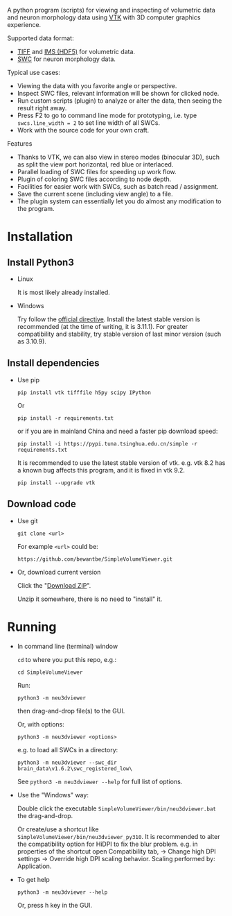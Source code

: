 A python program (scripts) for viewing and inspecting of volumetric data and neuron morphology data using [VTK](https://vtk.org/) with 3D computer graphics experience.

Supported data format:

* [TIFF](https://docs.openmicroscopy.org/ome-model/6.1.1/ome-tiff/) and [IMS (HDF5)](https://imaris.oxinst.com/support/imaris-file-format) for volumetric data.
* [SWC](http://www.neuronland.org/NLMorphologyConverter/MorphologyFormats/SWC/Spec.html) for neuron morphology data.

Typical use cases:

* Viewing the data with you favorite angle or perspective.
* Inspect SWC files, relevant information will be shown for clicked node.
* Run custom scripts (plugin) to analyze or alter the data, then seeing the result right away.
* Press F2 to go to command line mode for prototyping, i.e. type `swcs.line_width = 2` to set line width of all SWCs.
* Work with the source code for your own craft.

Features

* Thanks to VTK, we can also view in stereo modes (binocular 3D), such as split the view port horizontal, red blue or interlaced.
* Parallel loading of SWC files for speeding up work flow.
* Plugin of coloring SWC files according to node depth.
* Facilities for easier work with SWCs, such as batch read / assignment.
* Save the current scene (including view angle) to a file.
* The plugin system can essentially let you do almost any modification to the program.

# Installation

## Install Python3

* Linux

    It is most likely already installed.

* Windows

    Try follow the [official directive](https://www.python.org/downloads/windows/). Install the latest stable version is recommended (at the time of writing, it is 3.11.1). For greater compatibility and stability, try stable version of last minor version (such as 3.10.9).

## Install dependencies

* Use pip

    `pip install vtk tifffile h5py scipy IPython`

    Or

    `pip install -r requirements.txt`

    or if you are in mainland China and need a faster pip download speed:

    `pip install -i https://pypi.tuna.tsinghua.edu.cn/simple -r requirements.txt`

    It is recommended to use the latest stable version of vtk. e.g. vtk 8.2 has a known bug affects this program, and it is fixed in vtk 9.2.

    `pip install --upgrade vtk`

## Download code

* Use git

    `git clone <url>`

    For example `<url>` could be:

      https://github.com/bewantbe/SimpleVolumeViewer.git

* Or, download current version

    Click the "[Download ZIP](https://github.com/bewantbe/SimpleVolumeViewer/archive/refs/heads/main.zip)".

    Unzip it somewhere, there is no need to "install" it.

# Running

* In command line (terminal) window

    `cd` to where you put this repo, e.g.:

    `cd SimpleVolumeViewer`
    
    Run:

    `python3 -m neu3dviewer`

    then drag-and-drop file(s) to the GUI.
    
    Or, with options:

    `python3 -m neu3dviewer <options>`
    
    e.g. to load all SWCs in a directory:

    `python3 -m neu3dviewer --swc_dir brain_data\v1.6.2\swc_registered_low\`

    See `python3 -m neu3dviewer --help` for full list of options.

* Use the "Windows" way:

  Double click the executable `SimpleVolumeViewer/bin/neu3dviewer.bat` the drag-and-drop.

  Or create/use a shortcut like `SimpleVolumeViewer/bin/neu3dviewer_py310`. It is recommended to alter the compatibility option for HiDPI to fix the blur problem.
  e.g. in properties of the shortcut open Compatibility tab, -> Change high DPI settings -> Override high DPI scaling behavior. Scaling performed by: Application.

* To get help

    `python3 -m neu3dviewer --help`

    Or, press h key in the GUI.
